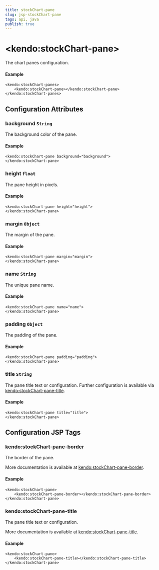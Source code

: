 ```yaml
---
title: stockChart-pane
slug: jsp-stockChart-pane
tags: api, java
publish: true
---
```


# \<kendo:stockChart-pane\>

The chart panes configuration.

#### Example
    <kendo:stockChart-panes>
        <kendo:stockChart-pane></kendo:stockChart-pane>
    </kendo:stockChart-panes>

## Configuration Attributes

### background `String`

The background color of the pane.

#### Example
    <kendo:stockChart-pane background="background">
    </kendo:stockChart-pane>

### height `float`

The pane height in pixels.

#### Example
    <kendo:stockChart-pane height="height">
    </kendo:stockChart-pane>

### margin `Object`

The margin of the pane.

#### Example
    <kendo:stockChart-pane margin="margin">
    </kendo:stockChart-pane>

### name `String`

The unique pane name.

#### Example
    <kendo:stockChart-pane name="name">
    </kendo:stockChart-pane>

### padding `Object`

The padding of the pane.

#### Example
    <kendo:stockChart-pane padding="padding">
    </kendo:stockChart-pane>

### title `String`

The pane title text or configuration. Further configuration is available via [kendo:stockChart-pane-title](#kendo-stockChart-pane-title). 

#### Example
    <kendo:stockChart-pane title="title">
    </kendo:stockChart-pane>


##  Configuration JSP Tags

### kendo:stockChart-pane-border

The border of the pane.

More documentation is available at [kendo:stockChart-pane-border](stockchart/pane-border).

#### Example

    <kendo:stockChart-pane>
        <kendo:stockChart-pane-border></kendo:stockChart-pane-border>
    </kendo:stockChart-pane>

### kendo:stockChart-pane-title

The pane title text or configuration.

More documentation is available at [kendo:stockChart-pane-title](stockchart/pane-title).

#### Example

    <kendo:stockChart-pane>
        <kendo:stockChart-pane-title></kendo:stockChart-pane-title>
    </kendo:stockChart-pane>

